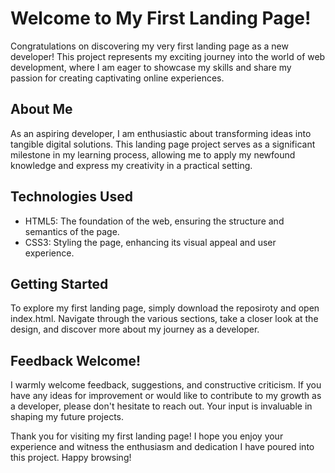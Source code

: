 # Welcome to My First Landing Page!
Congratulations on discovering my very first landing page as a new developer! This project represents my exciting journey into the world of web development, where I am eager to showcase my skills and share my passion for creating captivating online experiences.

## About Me
As an aspiring developer, I am enthusiastic about transforming ideas into tangible digital solutions. This landing page project serves as a significant milestone in my learning process, allowing me to apply my newfound knowledge and express my creativity in a practical setting.

## Technologies Used
- HTML5: The foundation of the web, ensuring the structure and semantics of the page.
- CSS3: Styling the page, enhancing its visual appeal and user experience.

## Getting Started
To explore my first landing page, simply download the reposiroty and open index.html. Navigate through the various sections, take a closer look at the design, and discover more about my journey as a developer.

## Feedback Welcome!
I warmly welcome feedback, suggestions, and constructive criticism. If you have any ideas for improvement or would like to contribute to my growth as a developer, please don't hesitate to reach out. Your input is invaluable in shaping my future projects.

Thank you for visiting my first landing page! I hope you enjoy your experience and witness the enthusiasm and dedication I have poured into this project. Happy browsing!
